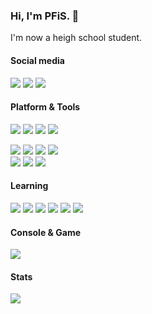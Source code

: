### Hi, I'm PFiS. 👋

I'm now a heigh school student.

#### Social media

[![](https://img.shields.io/badge/-Twitter-1da1f2?style=flat-square&logo=twitter&logoColor=ffffff)](https://twitter.com/PFiS1737)
[![](https://img.shields.io/badge/-Telegram-26a5e4?style=flat-square&logo=telegram&logoColor=ffffff)](https://t.me/PFiS1737)
[![](https://img.shields.io/badge/-Bilibili-00a1d6?style=flat-square&logo=bilibili&logoColor=ffffff)](https://space.bilibili.com/470803955)
<!--[![](https://img.shields.io/badge/-Tencent%20QQ-eb1923?style=flat-square&logo=tencentqq&logoColor=ffffff)]()-->

#### Platform & Tools

[![](https://img.shields.io/badge/Android-9-3ddc84?style=flat-square&logo=android&logoColor=ffffff)](https://developer.android.com/)
[![](https://img.shields.io/badge/Windows-10-0078d6?style=flat-square&logo=windows&logoColor=ffffff)](https://www.microsoft.com/windows/)
[![](https://img.shields.io/badge/IDE-Visual%20Studio%20Code-blue?style=flat-square&logo=visual-studio-code&logoColor=ffffff)](https://code.visualstudio.com/)
[![](https://img.shields.io/badge/IDE%20on%20Android-Spck%20Editor-a7c6ff?style=flat-square)](https://play.google.com/store/apps/details?id=io.spck)

[![](https://img.shields.io/badge/-HTML5-e34f26?style=flat-square&logo=html5&logoColor=white)](https://html.spec.whatwg.org/)
[![](https://img.shields.io/badge/-CSS3-1572b6?style=flat-square&logo=css3&logoColor=white)](https://www.w3.org/Style/CSS/)
[![](https://img.shields.io/badge/-JavaScript-f7e018?style=flat-square&logo=javascript&logoColor=white)](https://www.ecma-international.org/)
[![](https://img.shields.io/badge/-Less-1d365d?style=flat-square&logo=less&logoColor=ffffff)](https://lesscss.org/)   
[![](https://img.shields.io/badge/-Node.js-43853d?style=flat-square&logo=node.js&logoColor=ffffff)](https://nodejs.org/)
[![](https://img.shields.io/badge/-NPM-cb3837?style=flat-square&logo=npm&logoColor=white)](https://npmjs.com/)
[![](https://img.shields.io/badge/-Linux-fcc624?style=flat-square&logo=linux&logoColor=white)](https://www.linuxfoundation.org/)

#### Learning

[![](https://img.shields.io/badge/-Webpack-8dd6f9?style=flat-square&logo=webpack&logoColor=white)](https://webpack.js.org/)
[![](https://img.shields.io/badge/-Vue.js-4fc08d?style=flat-square&logo=vue.js&logoColor=ffffff)](https://vuejs.org/)
[![](https://img.shields.io/badge/-Vuetify-1867c0?style=flat-square&logo=vuetify&logoColor=ffffff)](https://vuetifyjs.com/)
[![](https://img.shields.io/badge/-MongoDB-47a248?style=flat-square&logo=mongodb&logoColor=ffffff)](https://www.mongodb.com/)
[![](https://img.shields.io/badge/-WebAssembly-654ff0?style=flat-square&logo=webassembly&logoColor=ffffff)](https://webassembly.org/)
[![](https://img.shields.io/badge/-WebGL-990000?style=flat-square&logo=webgl&logoColor=ffffff)](https://www.khronos.org/webgl/)

#### Console & Game

[![](https://img.shields.io/badge/-Steam-171a21?style=flat-square&logo=steam&logoColor=ffffff)](https://steamcommunity.com/id/pfis1737)

#### Stats

[![](https://github-readme-stats.vercel.app/api/top-langs/?username=PFiS1737&layout=compact)](https://github.com/anuraghazra/github-readme-stats)

<!--#### Sponsor

[![](https://img.shields.io/badge/-Patreon-ff424d?style=flat-square&logo=patreon&logoColor=ffffff)]()
-->
